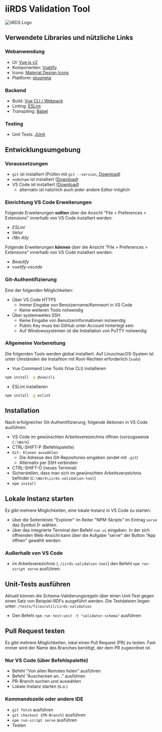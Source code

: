 # iiRDS Validation Tool

![iiRDS Logo](https://iirds.tekom.de/fileadmin/iiRDS_specification/20190712-1.0.1-release/images/logos/iiRDS.jpg)

## Verwendete Libraries und nützliche Links

### Webanwendung

- UI: [Vue.js v2](https://vuejs.org/v2/guide/)
- Komponenten: [Vuetify](https://vuetifyjs.com/en/components/lists/)
- Icons: [Material Design Icons](https://materialdesignicons.com/)
- Plattform: [plusmeta](https://help.plusmeta.de/de/Willkommen/)

### Backend

- Build: [Vue CLI / Webpack](https://cli.vuejs.org/)
- Linting: [ESLint](https://eslint.org/)
- Transpiling: [Babel](https://babeljs.io/)

### Testing

- Unit Tests: [JUnit](https://junit.org/)

## Entwicklungsumgebung

### Voraussetzungen

- `git` ist installiert (Prüfen mit `git --version`, [Download](https://git-scm.com/downloads))
- `node`/`npm` ist installiert ([Download](https://nodejs.org/en/))
- VS Code ist installiert ([Download](https://code.visualstudio.com/))
  - alternativ ist natürlich auch jeder andere Editor möglich

### Einrichtung VS Code Erweiterungen

Folgende Erweiterungen **sollten** über die Ansicht "File > Preferences > Extensions" innerhalb von VS Code installiert werden:

- _ESLint_
- _Vetur_
- _i18n Ally_

Folgende Erweiterungen **können** über die Ansicht "File > Preferences > Extensions" innerhalb von VS Code installiert werden:

- _Beautify_
- _vuetify-vscode_

### Git-Authentifizierung

Eine der folgenden Möglichkeiten:

- Über VS Code HTTPS
  - Immer Eingabe von Benutzername/Kennwort in VS Code
  - Keine weiteren Tools notwendig
- Über systemweites SSH
  - Keine Eingabe von Benutzerinformationen notwendig
  - Public Key muss bei GitHub unter Account hinterlegt sein
  - Auf Windowssystemen ist die Installation von PuTTY notwendig

### Allgemeine Vorbereitung

Die folgenden Tools werden global installiert. Auf Linux/macOS-System ist unter Umständen die Installtion mit Root-Rechten erforderlich (`sudo`)

- Vue Command Line Tools (Vue CLI) installieren

```sh
npm install -g @vue/cli
```

- ESLint installieren

```sh
npm install -g eslint
```

## Installation

Nach erfolgreicher Git-Authentifizierung, folgende Aktionen in VS Code ausführen:

- VS Code im gewünschten Arbeitsverezeichnis öffnen (vorzugsweise `C:\Work`)
- CTRL-SHIFT-P (Befehlspalette)
- `Git: Klonen auswählen`
  - Die Adresse des Git-Repositories eingeben (endet mit `.git`)
  - Alternativ per SSH verbinden
- CTRL-SHIFT-Ö (neues Terminal)
- Sicherstellen, dass man sich im gewünschten Arbeitsverzeichnis befindet (`C:\Work\iirds-validation-tool`)
- `npm install`

## Lokale Instanz starten

Es gibt mehrere Möglichkeiten, eine lokale Instanz in VS Code zu starten:

- über die Seitenleiste "Explorer" im Reiter "NPM-Skripts" im Eintrag `serve` das Symbol ▷ wählen.
- über das integrierte Terminal den Befehl `vue ui` eingeben. In der sich öffnenden Web-Ansicht kann über die Aufgabe "serve" der Button "App öffnen" gewählt werden.

### Außerhalb von VS Code

- im Arbeitsverezichnis (`./iirds-validation-tool`) den Befehl `npm run-script serve` ausführen.

## Unit-Tests ausführen

Aktuell können die Schema-Validierungsregeln über einen Unit-Test gegen einen Satz von Beispiel-RDFs ausgeführt werden.
Die Testdateien liegen unter: `/tests/files/util/iirds-validation`

- Den Befehl `npm run test:unit -t "validator-schema"` ausführen

## Pull Request testen

Es gibt mehrere Möglichkeiten, lokal einen Pull Request (PR) zu testen.
Fast immer wird der Name des Branches benötigt, der dem PR zugeordnet ist. 

### Nur VS Code (über Befehlspalette)

- Befehl "Von allen Remotes holen" ausführen
- Befehl "Auschecken an..." ausführen
- PR-Branch suchen und auswählen
- Lokale Instanz starten (s.o.)

### Kommandozeile oder andere IDE

- `git fetch` ausführen
- `git checkout {PR-Branch}` ausführen
- `npm run-script serve` ausführen
- Testen
